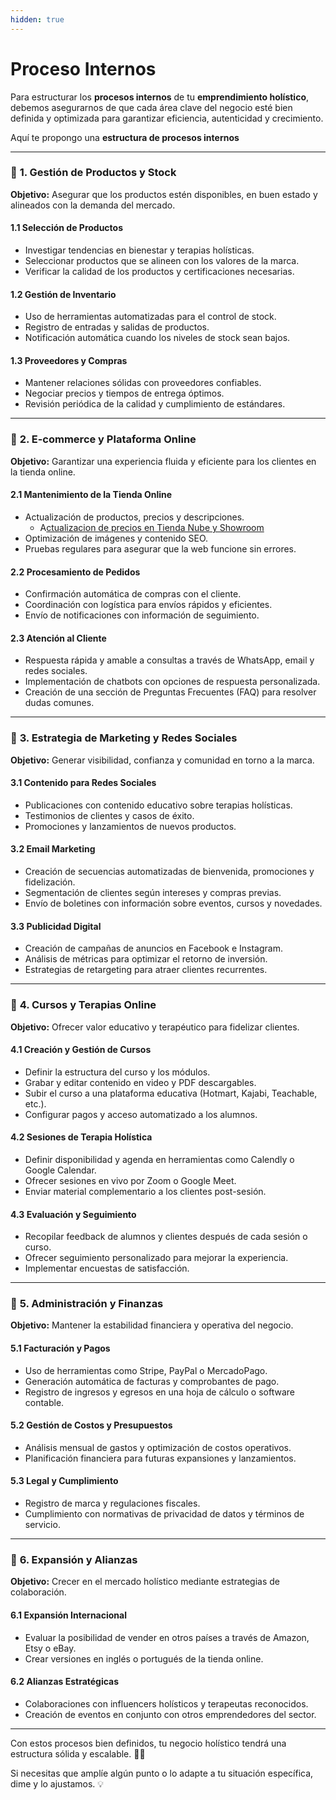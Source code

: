 ```yaml
---
hidden: true
---
```


# Proceso Internos

Para estructurar los **procesos internos** de tu **emprendimiento holístico**, debemos asegurarnos de que cada área clave del negocio esté bien definida y optimizada para garantizar eficiencia, autenticidad y crecimiento.

Aquí te propongo una **estructura de procesos internos**&#x20;

***

### 📌 **1. Gestión de Productos y Stock**

**Objetivo:** Asegurar que los productos estén disponibles, en buen estado y alineados con la demanda del mercado.

#### **1.1 Selección de Productos**

* Investigar tendencias en bienestar y terapias holísticas.
* Seleccionar productos que se alineen con los valores de la marca.
* Verificar la calidad de los productos y certificaciones necesarias.

#### **1.2 Gestión de Inventario**

* Uso de herramientas automatizadas para el control de stock.
* Registro de entradas y salidas de productos.
* Notificación automática cuando los niveles de stock sean bajos.

#### **1.3 Proveedores y Compras**

* Mantener relaciones sólidas con proveedores confiables.
* Negociar precios y tiempos de entrega óptimos.
* Revisión periódica de la calidad y cumplimiento de estándares.

***

### 📌 **2. E-commerce y Plataforma Online**

**Objetivo:** Garantizar una experiencia fluida y eficiente para los clientes en la tienda online.

#### **2.1 Mantenimiento de la Tienda Online**

* Actualización de productos, precios y descripciones.
  * A[ctualizacion de precios en Tienda Nube y Showroom](manuales-y-explicasiones/actualizacion-de-precios-en-tienda-nube-y-showroom.md)
* Optimización de imágenes y contenido SEO.
* Pruebas regulares para asegurar que la web funcione sin errores.

#### **2.2 Procesamiento de Pedidos**

* Confirmación automática de compras con el cliente.
* Coordinación con logística para envíos rápidos y eficientes.
* Envío de notificaciones con información de seguimiento.

#### **2.3 Atención al Cliente**

* Respuesta rápida y amable a consultas a través de WhatsApp, email y redes sociales.
* Implementación de chatbots con opciones de respuesta personalizada.
* Creación de una sección de Preguntas Frecuentes (FAQ) para resolver dudas comunes.

***

### 📌 **3. Estrategia de Marketing y Redes Sociales**

**Objetivo:** Generar visibilidad, confianza y comunidad en torno a la marca.

#### **3.1 Contenido para Redes Sociales**

* Publicaciones con contenido educativo sobre terapias holísticas.
* Testimonios de clientes y casos de éxito.
* Promociones y lanzamientos de nuevos productos.

#### **3.2 Email Marketing**

* Creación de secuencias automatizadas de bienvenida, promociones y fidelización.
* Segmentación de clientes según intereses y compras previas.
* Envío de boletines con información sobre eventos, cursos y novedades.

#### **3.3 Publicidad Digital**

* Creación de campañas de anuncios en Facebook e Instagram.
* Análisis de métricas para optimizar el retorno de inversión.
* Estrategias de retargeting para atraer clientes recurrentes.

***

### 📌 **4. Cursos y Terapias Online**

**Objetivo:** Ofrecer valor educativo y terapéutico para fidelizar clientes.

#### **4.1 Creación y Gestión de Cursos**

* Definir la estructura del curso y los módulos.
* Grabar y editar contenido en video y PDF descargables.
* Subir el curso a una plataforma educativa (Hotmart, Kajabi, Teachable, etc.).
* Configurar pagos y acceso automatizado a los alumnos.

#### **4.2 Sesiones de Terapia Holística**

* Definir disponibilidad y agenda en herramientas como Calendly o Google Calendar.
* Ofrecer sesiones en vivo por Zoom o Google Meet.
* Enviar material complementario a los clientes post-sesión.

#### **4.3 Evaluación y Seguimiento**

* Recopilar feedback de alumnos y clientes después de cada sesión o curso.
* Ofrecer seguimiento personalizado para mejorar la experiencia.
* Implementar encuestas de satisfacción.

***

### 📌 **5. Administración y Finanzas**

**Objetivo:** Mantener la estabilidad financiera y operativa del negocio.

#### **5.1 Facturación y Pagos**

* Uso de herramientas como Stripe, PayPal o MercadoPago.
* Generación automática de facturas y comprobantes de pago.
* Registro de ingresos y egresos en una hoja de cálculo o software contable.

#### **5.2 Gestión de Costos y Presupuestos**

* Análisis mensual de gastos y optimización de costos operativos.
* Planificación financiera para futuras expansiones y lanzamientos.

#### **5.3 Legal y Cumplimiento**

* Registro de marca y regulaciones fiscales.
* Cumplimiento con normativas de privacidad de datos y términos de servicio.

***

### 📌 **6. Expansión y Alianzas**

**Objetivo:** Crecer en el mercado holístico mediante estrategias de colaboración.

#### **6.1 Expansión Internacional**

* Evaluar la posibilidad de vender en otros países a través de Amazon, Etsy o eBay.
* Crear versiones en inglés o portugués de la tienda online.

#### **6.2 Alianzas Estratégicas**

* Colaboraciones con influencers holísticos y terapeutas reconocidos.
* Creación de eventos en conjunto con otros emprendedores del sector.

***

Con estos procesos bien definidos, tu negocio holístico tendrá una estructura sólida y escalable. 🚀✨

Si necesitas que amplíe algún punto o lo adapte a tu situación específica, dime y lo ajustamos. 💡

